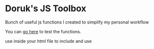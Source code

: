 # Doruk's JS Toolbox
Bunch of useful js functions I created to simplify my personal workflow

You can [go here](https://doruksega.github.io/dorukjstoolbox/test/) to test the functions.

use <script src="dorukjstoolbox_min.js"></script> inside your html file to include and use
